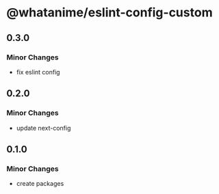 # @whatanime/eslint-config-custom

## 0.3.0

### Minor Changes

- fix eslint config

## 0.2.0

### Minor Changes

- update next-config

## 0.1.0

### Minor Changes

- create packages
